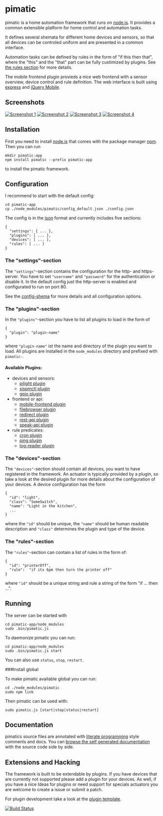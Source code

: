 pimatic
=======

pimatic is a home automation framework that runs on [node.js](http://nodejs.org). It provides a 
common extensible platform for home control and automation tasks.  

It defines several shemata for different home devices and sensors, so that all devices can be 
controled uniform and are presented in a common interface.

Automation tasks can be defined by rules in the form of "if this then that", where the "this" and 
the "that" part can be fully custimized by plugins. See [the rules section](#the-rules-section) for 
more details.

The mobile frontend plugin provieds a nice web frontend with a sensor overview, device control and
rule definition. The web interface is built using [express](http://expressjs.com) and 
[jQuery Mobile](http://jquerymobile.com/‎).

Screenshots
-----------
[![Screenshot 1][screen1_thumb]](http://www.sweetpi.de/pimatic/screens/screen1.png) 
[![Screenshot 2][screen2_thumb]](http://www.sweetpi.de/pimatic/screens/screen2.png) 
[![Screenshot 3][screen3_thumb]](http://www.sweetpi.de/pimatic/screens/screen3.png) 
[![Screenshot 4][screen4_thumb]](http://www.sweetpi.de/pimatic/screens/screen4.png)

[screen1_thumb]: http://www.sweetpi.de/pimatic/screens/screen1_thumb.png
[screen2_thumb]: http://www.sweetpi.de/pimatic/screens/screen2_thumb.png
[screen3_thumb]: http://www.sweetpi.de/pimatic/screens/screen3_thumb.png
[screen4_thumb]: http://www.sweetpi.de/pimatic/screens/screen4_thumb.png


Installation
------------
First you need to install [node.js](http://nodejs.org) that comes with the package manager 
[npm](https://npmjs.org/). Then you can run

    mkdir pimatic-app
    npm install pimatic --prefix pimatic-app

to install the pimatic framework.

Configuration
-------------
I recommend to start with the default config:

    cd pimatic-app
    cp ./node_modules/pimatic/config_default.json ./config.json

The config is in the [json](https://en.wikipedia.org/wiki/JSON) format and currently includes five 
sections:

    { 
      "settings": { ... },
      "plugins": [ ... ],
      "devices": [ ... ],
      "rules": [ ... ]
    }

### The "settings"-section
The `"settings"`-section contains the configuration for the http- and https-server. You have 
to set `"username"` and `"password"` for the authentication or disable it. In the default config 
just the http-server is enabled and configurated to run on port 80.

See the [config-shema](http://sweetpi.de/pimatic/docs/config-shema.html) for more details and
all configuration options.

### The "plugins"-section
In the `"plugins"`-section you have to list all plugins to load in the form of

    { 
      "plugin": "plugin-name" 
    }

where `"plugin-name"` ist the name and directory of the plugin you want to load. All plugins are 
installed in the `node_modules` directory and prefixed with `pimatic-`. 

#### Available Plugins:

  * devices and sensors:
    * [pilight plugin](http://sweetpi.de/pimatic/docs/pimatic-pilight/)
    * [sispmctl plugin](http://sweetpi.de/pimatic/docs/pimatic-sispmctl/)
    * [gpio plugin](http://sweetpi.de/pimatic/docs/pimatic-gpio/)
  * frontend or api:
    * [mobile-frontend plugin](http://sweetpi.de/pimatic/docs/pimatic-mobile-frontend/)
    * [filebrowser plugin](http://sweetpi.de/pimatic/docs/pimatic-filebrowser/)
    * [redirect plugin](http://sweetpi.de/pimatic/docs/pimatic-redirect/)
    * [rest-api plugin](http://sweetpi.de/pimatic/docs/pimatic-rest-api/)
    * [speak-api plugin](http://sweetpi.de/pimatic/docs/pimatic-speak-api/)  
  * rule predicates:
    * [cron plugin](http://sweetpi.de/pimatic/docs/pimatic-cron/)
    * [ping plugin](http://sweetpi.de/pimatic/docs/pimatic-ping/)
    * [log-reader plugin](http://sweetpi.de/pimatic/docs/pimatic-log-reader/)

### The "devices"-section
The `"devices"`-section should contain all devices, you want to have registered in the 
framework. An actuator is typically provided by a plugin, so take a look at the desired plugin 
for more details about the configuration of your devices. A device configuration has the form

    { 
      "id": "light",
      "class": "SomeSwitch",
      "name": "Light in the kitchen",
      ...
    }

where the `"id"` should be unique, the `"name"` should be human readable description and `"class"`
determines the plugin and type of the device. 


### The "rules"-section
The `"rules"`-section can contain a list of rules in the form of:

    { 
      "id": "printerOff",
      "rule":  "if its 6pm then turn the printer off"
    }

where `"id"` should be a unique string and rule a string of the form "if ... then ...". 

Running
-------
The server can be started with 

    cd pimatic-app/node_modules
    sudo .bin/pimatic.js

To daemonize pimatic you can run:

    cd pimatic-app/node_modules
    sudo .bin/pimatic.js start

You can also use `status`, `stop`, `restart`.

###Install global

To make pimatic available global you can run:

    cd ./node_modules/pimatic
    sudo npm link

Then pimatic can be used with:

    sudo pimatic.js [start|stop|status|restart]

Documentation
-------------

pimatics source files are annotated with 
[literate programming](http://en.wikipedia.org/wiki/Literate_programming) style comments and docs. 
You can [browse the self generated documentation](http://sweetpi.de/pimatic/docs/) with the 
source code side by side.

Extensions and Hacking
----------------------
The framework is built to be extendable by plugins. If you have devices that are currently not 
supported please add a plugin for your devices. 
As well, if you have a nice Ideas for plugins or need support for specials actuators you are
welcome to create a issue or submit a patch.

For plugin development take a look at the
[plugin template](https://github.com/sweetpi/pimatic-plugin-template).

[![Build Status](https://travis-ci.org/sweetpi/pimatic.png?branch=development)](https://travis-ci.org/sweetpi/pimatic)